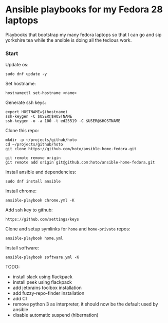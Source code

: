 # Ansible playbooks for my Fedora 28 laptops
Playbooks that bootstrap my many fedora laptops so that I can go and sip yorkshire tea while the ansible is doing all the tedious work.

### Start

Update os:

    sudo dnf update -y

Set hostname:

    hostnamectl set-hostname <name>

Generate ssh keys:

    export HOSTNAME=$(hostname)
    ssh-keygen -C $USER@$HOSTNAME
    ssh-keygen -o -a 100 -t ed25519 -C $USER@$HOSTNAME
    
Clone this repo:

    mkdir -p ~/projects/github/hoto
    cd ~/projects/github/hoto
    git clone https://github.com/hoto/ansible-home-fedora.git

    git remote remove origin
    git remote add origin git@github.com:hoto/ansible-home-fedora.git

Install ansible and dependencies:

    sudo dnf install ansible

Install chrome:

    ansible-playbook chrome.yml -K

Add ssh key to github:

    https://github.com/settings/keys

Clone and setup symlinks for `home` and `home-private` repos:

    ansible-playbook home.yml

Install software:

    ansible-playbook software.yml -K

TODO:
- install slack using flackpack
- install peek using flackpack
- add jetbrains toolbox installation
- add fuzzy-repo-finder installation
- add CI
- remove python 3 as interpreter, it should now be the default used by ansible
- disable automatic suspend (hibernation)

